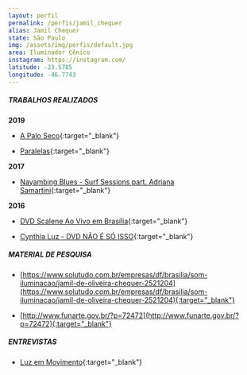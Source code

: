 ```yaml
---
layout: perfil
permalink: /perfis/jamil_chequer
alias: Jamil Chequer
state: São Paulo
img: /assets/img/perfis/default.jpg
area: Iluminador Cênico
instagram: https://instagram.com/
latitude: -23.5785
longitude: -46.7743
---
```


##### **TRABALHOS REALIZADOS**

**2019**

- [A Palo Seco](https://www.youtube.com/watch?v=sPIlnJnFq74){:target="_blank"}

- [Paralelas](https://www.youtube.com/watch?v=uECT7xQ526M){:target="_blank"}

**2017**

- [Nayambing Blues - Surf Sessions part. Adriana Samartini](https://www.youtube.com/watch?v=rvsfY42ew98){:target="_blank"}

**2016**

- [DVD Scalene Ao Vivo em Brasília](https://www.youtube.com/watch?v=eXj2BrZnXng){:target="_blank"}

- [Cynthia Luz - DVD NÃO É SÓ ISSO](https://www.youtube.com/watch?v=m8pHhkdpdSo){:target="_blank"}

##### **MATERIAL DE PESQUISA**

- [https://www.solutudo.com.br/empresas/df/brasilia/som-iluminacao/jamil-de-oliveira-chequer-2521204](https://www.solutudo.com.br/empresas/df/brasilia/som-iluminacao/jamil-de-oliveira-chequer-2521204){:target="_blank"}

- [http://www.funarte.gov.br/?p=72472](http://www.funarte.gov.br/?p=72472){:target="_blank"}

##### **ENTREVISTAS**

- [Luz em Movimento](https://www.youtube.com/watch?v=TErfGQNqrVI){:target="_blank"}